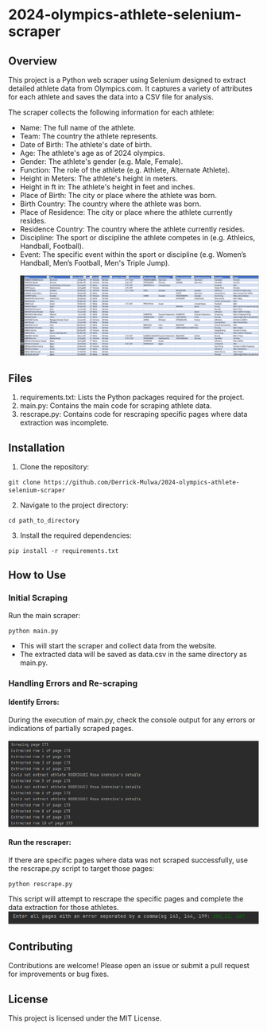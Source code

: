 # 2024-olympics-athlete-selenium-scraper
## Overview
This project is a Python web scraper using Selenium designed to extract detailed athlete data from Olympics.com. It captures a variety of attributes for each athlete and saves the data into a CSV file for analysis.

The scraper collects the following information for each athlete:
* Name: The full name of the athlete.
* Team: The country the athlete represents.
* Date of Birth: The athlete's date of birth.
* Age: The athlete's age as of 2024 olympics.
* Gender: The athlete's gender (e.g. Male, Female).
* Function: The role of the athlete (e.g. Athlete, Alternate Athlete).
* Height in Meters: The athlete's height in meters.
* Height in ft in: The athlete's height in feet and inches.
* Place of Birth: The city or place where the athlete was born.
* Birth Country: The country where the athlete was born.
* Place of Residence: The city or place where the athlete currently resides.
* Residence Country: The country where the athlete currently resides.
* Discipline: The sport or discipline the athlete competes in (e.g. Athleics, Handball, Football).
* Event: The specific event within the sport or discipline (e.g. Women’s Handball, Men’s Football, Men's Triple Jump).<br><br>
![Data sample](images/data_sample.png)

## Files
1. requirements.txt: Lists the Python packages required for the project.
2. main.py: Contains the main code for scraping athlete data.
3. rescrape.py: Contains code for rescraping specific pages where data extraction was incomplete.

## Installation
1. Clone the repository:

```
git clone https://github.com/Derrick-Mulwa/2024-olympics-athlete-selenium-scraper
```
2. Navigate to the project directory:

```
cd path_to_directory
```
3. Install the required dependencies:

```
pip install -r requirements.txt
```

## How to Use
### Initial Scraping
Run the main scraper:

```
python main.py
```

- This will start the scraper and collect data from the website.
- The extracted data will be saved as data.csv in the same directory as main.py.

### Handling Errors and Re-scraping
#### Identify Errors:

During the execution of main.py, check the console output for any errors or indications of partially scraped pages.<br><br>
![Error message](images/error_message.png)

#### Run the rescraper:

If there are specific pages where data was not scraped successfully, use the rescrape.py script to target those pages:

```
python rescrape.py
```
This script will attempt to rescrape the specific pages and complete the data extraction for those athletes.
![escraping specific pages](images/rescrape_input.png)


## Contributing
Contributions are welcome! Please open an issue or submit a pull request for improvements or bug fixes.

## License
This project is licensed under the MIT License.